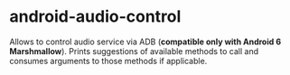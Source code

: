 # android-audio-control
Allows to control audio service via ADB (**compatible only with Android 6 Marshmallow**). Prints suggestions of available methods to call and consumes arguments to those methods if applicable.
